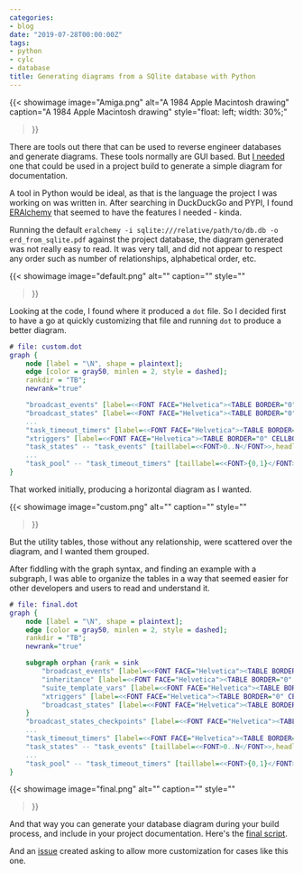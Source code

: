 ```yaml
---
categories:
- blog
date: "2019-07-28T00:00:00Z"
tags:
- python
- cylc
- database
title: Generating diagrams from a SQlite database with Python
---
```


{{< showimage
  image="Amiga.png"
  alt="A 1984 Apple Macintosh drawing"
  caption="A 1984 Apple Macintosh drawing"
  style="float: left; width: 30%;"
>}}

There are tools out there that can be used to reverse engineer databases and generate diagrams. These tools
normally are GUI based. But [I needed](https://github.com/cylc/cylc-doc/pull/29) one that could be used in a
project build to generate a simple diagram for documentation.

A tool in Python would be ideal, as that is the language the project I was working on was written in. After
searching in DuckDuckGo and PYPI, I found [ERAlchemy](https://pypi.org/project/ERAlchemy/) that
seemed to have the features I needed - kinda.

<!--more-->

Running the default `eralchemy -i sqlite:///relative/path/to/db.db -o erd_from_sqlite.pdf` against
the project database, the diagram generated was not really easy to read. It was very tall,
and did not appear to respect any order such as number of relationships, alphabetical order, etc.

{{< showimage
  image="default.png"
  alt=""
  caption=""
  style=""
>}}

Looking at the code, I found where it produced a `dot` file. So I decided first to have a go at
quickly customizing that file and running `dot` to produce a better diagram.

```dot
# file: custom.dot
graph {
	node [label = "\N", shape = plaintext];
	edge [color = gray50, minlen = 2, style = dashed];
	rankdir = "TB";
	newrank="true"

	"broadcast_events" [label=<<FONT FACE="Helvetica"><TABLE BORDER="0" CELLBORDER="1" CELLPADDING="4" CELLSPACING="0"><TR><TD><B><FONT POINT-SIZE="16">broadcast_events</FONT></B></TD></TR><TR><TD ALIGN="LEFT"><FONT>time</FONT></TD></TR><TR><TD ALIGN="LEFT"><FONT>change</FONT></TD></TR><TR><TD ALIGN="LEFT"><FONT>point</FONT></TD></TR><TR><TD ALIGN="LEFT"><FONT>namespace</FONT></TD></TR><TR><TD ALIGN="LEFT"><FONT>key</FONT></TD></TR><TR><TD ALIGN="LEFT"><FONT>value</FONT></TD></TR></TABLE></FONT>>];
	"broadcast_states" [label=<<FONT FACE="Helvetica"><TABLE BORDER="0" CELLBORDER="1" CELLPADDING="4" CELLSPACING="0"><TR><TD><B><FONT POINT-SIZE="16">broadcast_states</FONT></B></TD></TR><TR><TD ALIGN="LEFT"><u><FONT>point</FONT></u></TD></TR><TR><TD ALIGN="LEFT"><u><FONT>namespace</FONT></u></TD></TR><TR><TD ALIGN="LEFT"><u><FONT>key</FONT></u></TD></TR><TR><TD ALIGN="LEFT"><FONT>value</FONT></TD></TR></TABLE></FONT>>];
	...
	"task_timeout_timers" [label=<<FONT FACE="Helvetica"><TABLE BORDER="0" CELLBORDER="1" CELLPADDING="4" CELLSPACING="0"><TR><TD><B><FONT POINT-SIZE="16">task_timeout_timers</FONT></B></TD></TR><TR><TD ALIGN="LEFT"><u><FONT>cycle</FONT></u></TD></TR><TR><TD ALIGN="LEFT"><u><FONT>name</FONT></u></TD></TR><TR><TD ALIGN="LEFT"><FONT>timeout</FONT></TD></TR></TABLE></FONT>>];
	"xtriggers" [label=<<FONT FACE="Helvetica"><TABLE BORDER="0" CELLBORDER="1" CELLPADDING="4" CELLSPACING="0"><TR><TD><B><FONT POINT-SIZE="16">xtriggers</FONT></B></TD></TR><TR><TD ALIGN="LEFT"><u><FONT>signature</FONT></u></TD></TR><TR><TD ALIGN="LEFT"><FONT>results</FONT></TD></TR></TABLE></FONT>>];
	"task_states" -- "task_events" [taillabel=<<FONT>0..N</FONT>>,headlabel=<<FONT>{0,1}</FONT>>];
	...
	"task_pool" -- "task_timeout_timers" [taillabel=<<FONT>{0,1}</FONT>>,headlabel=<<FONT>{0,1}</FONT>>];
}
```

That worked initially, producing a horizontal diagram as I wanted.

{{< showimage
  image="custom.png"
  alt=""
  caption=""
  style=""
>}}

But the utility tables, those without any relationship, were scattered over the diagram, and I wanted them grouped.

After fiddling with the graph syntax, and finding an example with a subgraph, I was able to organize the tables in a way that
seemed easier for other developers and users to read and understand it.

```dot
# file: final.dot
graph {
	node [label = "\N", shape = plaintext];
	edge [color = gray50, minlen = 2, style = dashed];
	rankdir = "TB";
	newrank="true"

	subgraph orphan {rank = sink
		"broadcast_events" [label=<<FONT FACE="Helvetica"><TABLE BORDER="0" CELLBORDER="1" CELLPADDING="4" CELLSPACING="0"><TR><TD><B><FONT POINT-SIZE="16">broadcast_events</FONT></B></TD></TR><TR><TD ALIGN="LEFT"><FONT>time</FONT></TD></TR><TR><TD ALIGN="LEFT"><FONT>change</FONT></TD></TR><TR><TD ALIGN="LEFT"><FONT>point</FONT></TD></TR><TR><TD ALIGN="LEFT"><FONT>namespace</FONT></TD></TR><TR><TD ALIGN="LEFT"><FONT>key</FONT></TD></TR><TR><TD ALIGN="LEFT"><FONT>value</FONT></TD></TR></TABLE></FONT>>];
		"inheritance" [label=<<FONT FACE="Helvetica"><TABLE BORDER="0" CELLBORDER="1" CELLPADDING="4" CELLSPACING="0"><TR><TD><B><FONT POINT-SIZE="16">inheritance</FONT></B></TD></TR><TR><TD ALIGN="LEFT"><u><FONT>namespace</FONT></u></TD></TR><TR><TD ALIGN="LEFT"><FONT>inheritance</FONT></TD></TR></TABLE></FONT>>];
		"suite_template_vars" [label=<<FONT FACE="Helvetica"><TABLE BORDER="0" CELLBORDER="1" CELLPADDING="4" CELLSPACING="0"><TR><TD><B><FONT POINT-SIZE="16">suite_template_vars</FONT></B></TD></TR><TR><TD ALIGN="LEFT"><u><FONT>key</FONT></u></TD></TR><TR><TD ALIGN="LEFT"><FONT>value</FONT></TD></TR></TABLE></FONT>>];
		"xtriggers" [label=<<FONT FACE="Helvetica"><TABLE BORDER="0" CELLBORDER="1" CELLPADDING="4" CELLSPACING="0"><TR><TD><B><FONT POINT-SIZE="16">xtriggers</FONT></B></TD></TR><TR><TD ALIGN="LEFT"><u><FONT>signature</FONT></u></TD></TR><TR><TD ALIGN="LEFT"><FONT>results</FONT></TD></TR></TABLE></FONT>>];
		"broadcast_states" [label=<<FONT FACE="Helvetica"><TABLE BORDER="0" CELLBORDER="1" CELLPADDING="4" CELLSPACING="0"><TR><TD><B><FONT POINT-SIZE="16">broadcast_states</FONT></B></TD></TR><TR><TD ALIGN="LEFT"><u><FONT>point</FONT></u></TD></TR><TR><TD ALIGN="LEFT"><u><FONT>namespace</FONT></u></TD></TR><TR><TD ALIGN="LEFT"><u><FONT>key</FONT></u></TD></TR><TR><TD ALIGN="LEFT"><FONT>value</FONT></TD></TR></TABLE></FONT>>];
	}
	"broadcast_states_checkpoints" [label=<<FONT FACE="Helvetica"><TABLE BORDER="0" CELLBORDER="1" CELLPADDING="4" CELLSPACING="0"><TR><TD><B><FONT POINT-SIZE="16">broadcast_states_checkpoints</FONT></B></TD></TR><TR><TD ALIGN="LEFT"><u><FONT>id</FONT></u></TD></TR><TR><TD ALIGN="LEFT"><u><FONT>point</FONT></u></TD></TR><TR><TD ALIGN="LEFT"><u><FONT>namespace</FONT></u></TD></TR><TR><TD ALIGN="LEFT"><u><FONT>key</FONT></u></TD></TR><TR><TD ALIGN="LEFT"><FONT>value</FONT></TD></TR></TABLE></FONT>>];
	...
	"task_timeout_timers" [label=<<FONT FACE="Helvetica"><TABLE BORDER="0" CELLBORDER="1" CELLPADDING="4" CELLSPACING="0"><TR><TD><B><FONT POINT-SIZE="16">task_timeout_timers</FONT></B></TD></TR><TR><TD ALIGN="LEFT"><u><FONT>cycle</FONT></u></TD></TR><TR><TD ALIGN="LEFT"><u><FONT>name</FONT></u></TD></TR><TR><TD ALIGN="LEFT"><FONT>timeout</FONT></TD></TR></TABLE></FONT>>];
	"task_states" -- "task_events" [taillabel=<<FONT>0..N</FONT>>,headlabel=<<FONT>{0,1}</FONT>>];
	...
	"task_pool" -- "task_timeout_timers" [taillabel=<<FONT>{0,1}</FONT>>,headlabel=<<FONT>{0,1}</FONT>>];
}
```

{{< showimage
  image="final.png"
  alt=""
  caption=""
  style=""
>}}

And that way you can generate your database diagram during your build process, and include in your project documentation.
Here's the [final script](https://gist.github.com/kinow/7c8e1a2da97c9746f0cbc868b33839c3).

And an [issue](https://github.com/Alexis-benoist/eralchemy/issues/63) created asking to allow
more customization for cases like this one.

